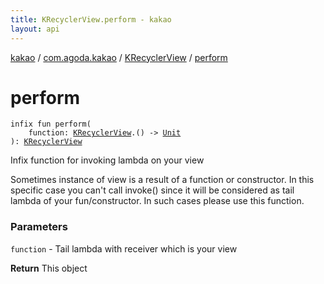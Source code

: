 ```yaml
---
title: KRecyclerView.perform - kakao
layout: api
---
```


<div class='api-docs-breadcrumbs'><a href="../../index.html">kakao</a> / <a href="../index.html">com.agoda.kakao</a> / <a href="index.html">KRecyclerView</a> / <a href=".">perform</a></div>

# perform

<div class="signature"><code><span class="keyword">infix</span> <span class="keyword">fun </span><span class="identifier">perform</span><span class="symbol">(</span><br/>&nbsp;&nbsp;&nbsp;&nbsp;<span class="parameterName" id="com.agoda.kakao.KRecyclerView$perform(kotlin.Function1((com.agoda.kakao.KRecyclerView, kotlin.Unit)))/function">function</span><span class="symbol">:</span>&nbsp;<a href="index.html"><span class="identifier">KRecyclerView</span></a><span class="symbol">.</span><span class="symbol">(</span><span class="symbol">)</span>&nbsp;<span class="symbol">-&gt;</span>&nbsp;<a href="https://kotlinlang.org/api/latest/jvm/stdlib/kotlin/-unit/index.html"><span class="identifier">Unit</span></a><br/><span class="symbol">)</span><span class="symbol">: </span><a href="index.html"><span class="identifier">KRecyclerView</span></a></code></div>

Infix function for invoking lambda on your view

Sometimes instance of view is a result of a function or constructor.
In this specific case you can't call invoke() since it will be considered as
tail lambda of your fun/constructor. In such cases please use this function.

### Parameters

<code>function</code> - Tail lambda with receiver which is your view

**Return**
This object

